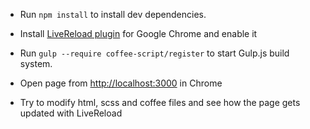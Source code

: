 * Run `npm install` to install dev dependencies.

* Install [LiveReload plugin](https://chrome.google.com/webstore/detail/livereload/jnihajbhpnppcggbcgedagnkighmdlei)  for Google Chrome and enable it

* Run `gulp --require coffee-script/register` to start Gulp.js build system.

* Open page from [http://localhost:3000](http://localhost:3000) in Chrome

* Try to modify html, scss and coffee files and see how the page gets updated with LiveReload
